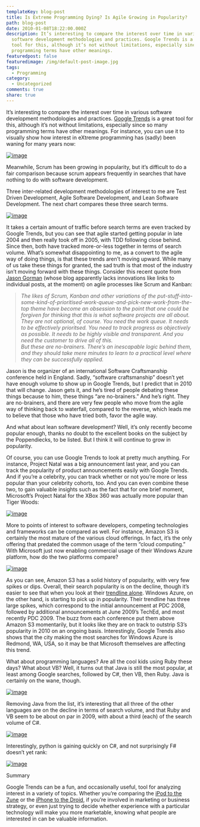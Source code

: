 ```yaml
---
templateKey: blog-post
title: Is Extreme Programming Dying? Is Agile Growing in Popularity?
path: blog-post
date: 2010-01-08T18:22:00.000Z
description: It’s interesting to compare the interest over time in various
  software development methodologies and practices. Google Trends is a great
  tool for this, although it’s not without limitations, especially since so many
  programming terms have other meanings.
featuredpost: false
featuredimage: /img/default-post-image.jpg
tags:
  - Programming
category:
  - Uncategorized
comments: true
share: true
---
```

It’s interesting to compare the interest over time in various software development methodologies and practices. [Google Trends](http://google.com/trends) is a great tool for this, although it’s not without limitations, especially since so many programming terms have other meanings. For instance, you can use it to visually show how interest in eXtreme programming has (sadly) been waning for many years now:

[![image](https://stevesmithblog.com/files/media/image/WindowsLiveWriter/IsExtremeProgrammingDyingIsAgileGrowingi_10210/image_3.png "image")](http://www.google.com/trends?q=extreme+programming&ctab=0&geo=all&date=all&sort=0)

Meanwhile, Scrum has been growing in popularity, but it’s difficult to do a fair comparison because scrum appears frequently in searches that have nothing to do with software development.

Three inter-related development methodologies of interest to me are Test Driven Development, Agile Software Development, and Lean Software Development. The next chart compares these three search terms.

[![image](https://stevesmithblog.com/files/media/image/WindowsLiveWriter/IsExtremeProgrammingDyingIsAgileGrowingi_10210/image_6.png "image")](http://www.google.com/trends?q=test+driven+development,+agile+software+development,+lean+software+development,+scrum+software+development&ctab=0&geo=all&date=all&sort=0)

It takes a certain amount of traffic before search terms are even tracked by Google Trends, but you can see that agile started getting popular in late 2004 and then really took off in 2005, with TDD following close behind. Since then, both have tracked more-or-less together in terms of search volume. What’s somewhat disappointing to me, as a convert to the agile way of doing things, is that these trends aren’t moving upward. While many of us take these things for granted, the sad truth is that most of the industry isn’t moving forward with these things. Consider this recent quote from [Jason Gorman](http://parlezuml.com/blog) (whose blog apparently lacks innovations like links to individual posts, at the moment) on agile processes like Scrum and Kanban:

> *The likes of Scrum, Kanban and other variations of the put-stuff-into-some-kind-of-prioritised-work-queue-and-pick-new-work-from-the-top theme have become an obsession to the point that one could be forgiven for thinking that this is what software projects are all about.\
> They are not optional, of course. You need the work queue. It needs to be effectively prioritsed. You need to track progress as objectively as possible. It needs to be highly visible and transparent. And you need the customer to drive all of this.\
> But these are no-brainers. There’s an inescapable logic behind them, and they should take mere minutes to learn to a practical level where they can be successfully applied.*

Jason is the organizer of an international Software Craftsmanship conference held in England. Sadly, “software craftsmanship” doesn’t yet have enough volume to show up in Google Trends, but I predict that in 2010 that will change. Jason gets it, and he’s tired of people debating these things because to him, these things “are no-brainers.” And he’s right. They are no-brainers, and there are very few people who move from the agile way of thinking back to waterfall, compared to the reverse, which leads me to believe that those who have tried both, favor the agile way.

And what about lean software development? Well, it’s only recently become popular enough, thanks no doubt to the excellent books on the subject by the Poppendiecks, to be listed. But I think it will continue to grow in popularity.

Of course, you can use Google Trends to look at pretty much anything. For instance, Project Natal was a big announcement last year, and you can track the popularity of product announcements easily with Google Trends. And if you’re a celebrity, you can track whether or not you’re more or less popular than your celebrity cohorts, too. And you can even combine these two, to gain valuable insights such as the fact that for one brief moment, Microsoft’s Project Natal for the XBox 360 was actually more popular than Tiger Woods:

[![image](https://stevesmithblog.com/files/media/image/WindowsLiveWriter/IsExtremeProgrammingDyingIsAgileGrowingi_10210/image_9.png "image")](http://www.google.com/trends?q=project+natal,+tiger+woods&ctab=0&geo=all&date=ytd&sort=0)

More to points of interest to software developers, competing technologies and frameworks can be compared as well. For instance, Amazon S3 is certainly the most mature of the various cloud offerings. In fact, it’s the only offering that predated the common usage of the term “cloud computing.” With Microsoft just now enabling commercial usage of their Windows Azure platform, how do the two platforms compare?

[![image](https://stevesmithblog.com/files/media/image/WindowsLiveWriter/IsExtremeProgrammingDyingIsAgileGrowingi_10210/image_12.png "image")](http://www.google.com/trends?q=windows+azure,+amazon+s3,+cloud+computing&ctab=0&geo=all&date=all&sort=0)



As you can see, Amazon S3 has a solid history of popularity, with very few spikes or dips. Overall, their search popularity is on the decline, though it’s easier to see that when you look at their [trendline alone](http://www.google.com/trends?q=amazon+s3&ctab=0&geo=all&date=all&sort=0). Windows Azure, on the other hand, is starting to pick up in popularity. Their trendline has three large spikes, which correspond to the initial announcement at PDC 2008, followed by additional announcements at June 2009’s TechEd, and most recently PDC 2009. The buzz from each conference put them above Amazon S3 momentarily, but it looks like they are on track to outstrip S3’s popularity in 2010 on an ongoing basis. Interestingly, Google Trends also shows that the city making the most searches for Windows Azure is Redmond, WA, USA, so it may be that Microsoft themselves are affecting this trend.

What about programming languages? Are all the cool kids using Ruby these days? What about VB? Well, it turns out that Java is still the most popular, at least among Google searches, followed by C#, then VB, then Ruby. Java is certainly on the wane, though.

[![image](https://stevesmithblog.com/files/media/image/WindowsLiveWriter/IsExtremeProgrammingDyingIsAgileGrowingi_10210/image_15.png "image")](http://www.google.com/trends?q=ruby+programming,++java+programming,+c%23+programming,+vb+programming&ctab=0&geo=all&date=all&sort=0)

Removing Java from the list, it’s interesting that all three of the other languages are on the decline in terms of search volume, and that Ruby and VB seem to be about on par in 2009, with about a third (each) of the search volume of C#.

[![image](https://stevesmithblog.com/files/media/image/WindowsLiveWriter/IsExtremeProgrammingDyingIsAgileGrowingi_10210/image_18.png "image")](http://www.google.com/trends?q=ruby+programming,+c%23+programming,+vb+programming&ctab=0&geo=all&date=ytd&sort=0)

Interestingly, python is gaining quickly on C#, and not surprisingly F# doesn’t yet rank:

[![image](https://stevesmithblog.com/files/media/image/WindowsLiveWriter/IsExtremeProgrammingDyingIsAgileGrowingi_10210/image_21.png "image")](http://www.google.com/trends?q=+c%23+programming,++python+programming,+f%23+programming&ctab=0&geo=all&date=ytd&sort=0)

Summary

Google Trends can be a fun, and occasionally useful, tool for analyzing interest in a variety of topics. Whether you’re comparing the [iPod to the Zune](http://www.google.com/trends?q=ipod,+zune&ctab=0&geo=all&date=ytd&sort=0) or the [iPhone to the Droid](http://www.google.com/trends?q=iphone,+droid&ctab=0&geo=all&date=ytd&sort=0), if you’re involved in marketing or business strategy, or even just trying to decide whether experience with a particular technology will make you more marketable, knowing what people are interested in can be valuable information.
